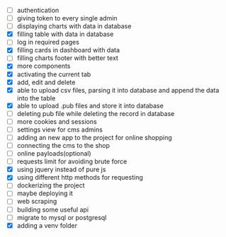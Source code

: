 - [ ] authentication
- [ ] giving token to every single admin
- [ ] displaying charts with data in database
- [x] filling table with data in database
- [ ] log in required pages
- [x] filling cards in dashboard with data
- [ ] filling charts footer with better text
- [x] more components
- [x] activating the current tab
- [x] add, edit and delete
- [x] able to upload csv files, parsing it into database and append the data into the table
- [x] able to upload .pub files and store it into database
- [ ] deleting pub file while deleting the record in database
- [ ] more cookies and sessions
- [ ] settings view for cms admins
- [ ] adding an new app to the project for online shopping
- [ ] connecting the cms to the shop
- [ ] online payloads(optional)
- [ ] requests limit for avoiding brute force
- [x] using jquery instead of pure js
- [x] using different http methods for requesting
- [ ] dockerizing the project
- [ ] maybe deploying it
- [ ] web scraping
- [ ] building some useful api
- [ ] migrate to mysql or postgresql
- [x] adding a venv folder
